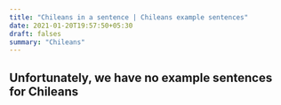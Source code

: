 ```yaml
---
title: "Chileans in a sentence | Chileans example sentences"
date: 2021-01-20T19:57:50+05:30
draft: falses
summary: "Chileans"
---
```

## Unfortunately, we have no example sentences for Chileans                 
